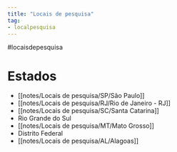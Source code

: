 ```yaml
---
title: "Locais de pesquisa"
tag: 
- localpesquisa
---
```


#locaisdepesquisa

# Estados
- [[notes/Locais de pesquisa/SP/São Paulo]]
- [[notes/Locais de pesquisa/RJ/Rio de Janeiro - RJ]]
- [[notes/Locais de pesquisa/SC/Santa Catarina]]
- Rio Grande do Sul
- [[notes/Locais de pesquisa/MT/Mato Grosso]]
- Distrito Federal
- [[notes/Locais de pesquisa/AL/Alagoas]]
